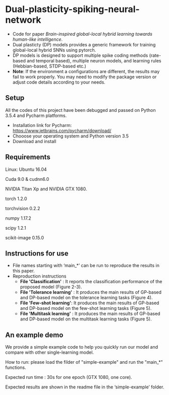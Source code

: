 # Dual-plasticity-spiking-neural-network
- Code for paper  *Brain-inspired global-local hybrid learning towards human-like intelligence*. 
- Dual plasticty (DP) models provides a generic framework for training global-local hybrid SNNs using pytorch.
- DP models is designed to support multiple spike coding methods (rate-based and temporal based), multiple neuron models, and learning rules (Hebbian-based, STDP-based etc.)
- **Note**: If the environment a configurations are different, the results may fail to work properly.
You may need to modify the package version or adjust code details according to your needs.

## Setup
All the codes of this project have been debugged and passed on Python 3.5.4 and Pycharm platforms. 
- Installation link for Pycharm: https://www.jetbrains.com/pycharm/download/
- Chooose your operating system and Python version 3.5
- Download and install

## Requirements

Linux: Ubuntu 16.04

Cuda 9.0 & cudnn6.0

NVIDIA Titan Xp and NVIDIA GTX 1080. 


torch 1.2.0

torchvision 0.2.2

numpy 1.17.2

scipy 1.2.1

scikit-image 0.15.0

## Instructions for use
- File names starting with ‘main_*’ can be run to reproduce  the  results in this paper.
- Reproduction instructions 
    - **File 'Classification'** :  It reports the classification performance of the proposed model (Figure 2-3).
    - **File 'Tolerance learning'** : It produces the main results of GP-based and DP-based model on the tolerance learning tasks (Figure 4).
    - **File 'Few-shot learning'**: It produces the main results of GP-based and DP-based model on the few-shot learning tasks (Figure 5).
    - **File 'Multitask learning'**  :  It produces the main results of GP-based and DP-based model on the multitask learning tasks (Figure 5).
    
## An example demo
We provide a simple example code to help you quickly run our model and compare with other single-learning model. 

How to run: please load the filder of "simple-example" and run the "main_*" functions. 

Expected run time : 30s for  one epoch (GTX 1080, one core). 

Expected results are shown in the readme file in the ‘simple-example’ folder.
  
 
